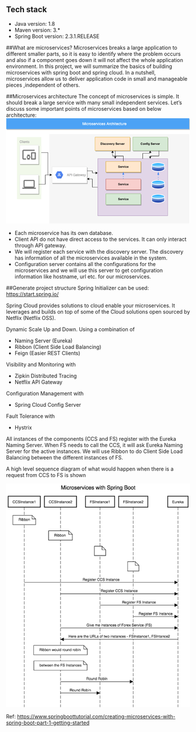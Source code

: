 ## Tech stack
- Java version: 1.8
- Maven version: 3.*
- Spring Boot version: 2.3.1.RELEASE


##What are microservices?
Microservices breaks a large application to different smaller parts, so it is easy to identify where the problem occurs and also if a component goes down it will not affect the whole application environment.
In this project, we will summarize the basics of building microservices with spring boot and spring cloud.
In a nutshell, microservices allow us to deliver application code in small and manageable pieces ,independent of others. 

##Microservices architecture
The concept of microservices is simple. It should break a large service with many small independent services. Let’s discuss some important points of microservices based on below architecture:
![microservice arch](microservices_arch.png)

* Each microservice has its own database.
* Client API do not have direct access to the services. It can only interact through API gateway.
* We will register each service with the discovery server. The discovery has information of all the microservices available in the system.
* Configuration server contains all the configurations for the microservices and we will use this server to get configuration information like hostname, url etc. for our microservices.

##Generate project structure
Spring Initializer can be used: https://start.spring.io/

Spring Cloud provides solutions to cloud enable your microservices.
It leverages and builds on top of some of the Cloud solutions open sourced by Netflix (Netflix OSS).

Dynamic Scale Up and Down. Using a combination of
* Naming Server (Eureka)
* Ribbon (Client Side Load Balancing)
* Feign (Easier REST Clients)

Visibility and Monitoring with

* Zipkin Distributed Tracing
* Netflix API Gateway

Configuration Management with

* Spring Cloud Config Server

Fault Tolerance with

* Hystrix


All instances of the components (CCS and FS) register with the Eureka Naming Server. When FS needs to call the CCS, it will ask Eureka Naming Server for the active instances. We will use Ribbon to do Client Side Load Balancing between the different instances of FS.

A high level sequence diagram of what would happen when there is a request from CCS to FS is shown 

![arch](Spring-Boot-Microservice-7-Eureka-Sequence-Diagram.png)

Ref: https://www.springboottutorial.com/creating-microservices-with-spring-boot-part-1-getting-started

